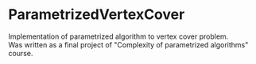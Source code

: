 # ParametrizedVertexCover
Implementation of parametrized algorithm to vertex cover problem. <br>
Was written as a final project of "Complexity of parametrized algorithms" course.

